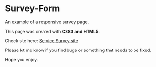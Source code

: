 # Survey-Form

An example of a responsive survey page.

This page was created with <b>CSS3 and HTML5</b>.

Check site here: [Service Survey site](https://leorrose.github.io/Service-Survey.io/)

Please let me know if you find  bugs or something that needs to be fixed.

Hope you enjoy.
